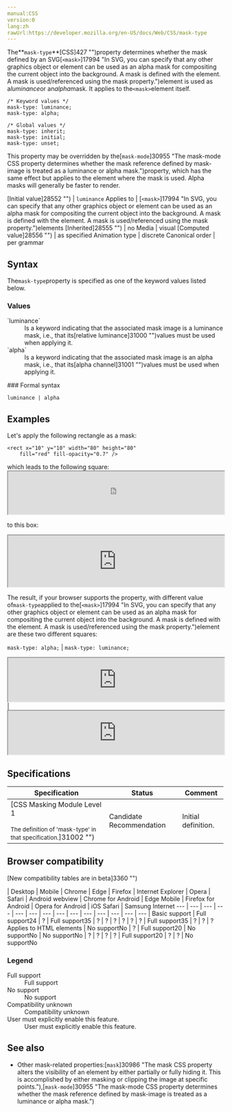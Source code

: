 ```yaml
---
manual:CSS
version:0
lang:zh
rawUrl:https://developer.mozilla.org/en-US/docs/Web/CSS/mask-type
---
```






The**`mask-type`**[CSS]427 "")property determines whether the mask defined by an SVG[`<mask>`]17994 "In SVG, you can specify that any other graphics object or <g> element can be used as an alpha mask for compositing the current object into the background. A mask is defined with the <mask> element. A mask is used/referenced using the mask property.")element is used as a*luminance*or an*alpha*mask. It applies to the`<mask>`element itself.


```
/* Keyword values */
mask-type: luminance;
mask-type: alpha;

/* Global values */
mask-type: inherit;
mask-type: initial;
mask-type: unset;
```


This property may be overridden by the[`mask-mode`]30955 "The mask-mode CSS property determines whether the mask reference defined by mask-image is treated as a luminance or alpha mask.")property, which has the same effect but applies to the element where the mask is used. Alpha masks will generally be faster to render.


[Initial value]28552 "") | `luminance` 
Applies to | [`<mask>`]17994 "In SVG, you can specify that any other graphics object or <g> element can be used as an alpha mask for compositing the current object into the background. A mask is defined with the <mask> element. A mask is used/referenced using the mask property.")elements 
[Inherited]28555 "") | no 
Media | visual 
[Computed value]28556 "") | as specified 
Animation type | discrete 
Canonical order | per grammar 


## Syntax<a name="Syntax"></a>


The`mask-type`property is specified as one of the keyword values listed below.


### Values<a name="Values"></a>
<dl><dt id=''>`luminance`</dt><dd>Is a keyword indicating that the associated mask image is a luminance mask, i.e., that its[relative luminance]31000 "")values must be used when applying it.</dd><dt id=''>`alpha`</dt><dd>Is a keyword indicating that the associated mask image is an alpha mask, i.e., that its[alpha channel]31001 "")values must be used when applying it.</dd></dl>
### Formal syntax<a name="Formal_syntax"></a>

```
luminance | alpha
```

## Examples<a name="Examples"></a>


Let&#39;s apply the following rectangle as a mask:


```
<rect x="10" y="10" width="80" height="80"
    fill="red" fill-opacity="0.7" />
```
which leads to the following square:<iframe src='https://mdn.mozillademos.org/en-US/docs/Web/CSS/mask-type$samples/mask?revision=1349625' width='100%' height='100'></iframe>



to this box:

<iframe src='https://mdn.mozillademos.org/en-US/docs/Web/CSS/mask-type$samples/box?revision=1349625' width='100%' height='120'></iframe>



The result, if your browser supports the property, with different value of`mask-type`applied to the[`<mask>`]17994 "In SVG, you can specify that any other graphics object or <g> element can be used as an alpha mask for compositing the current object into the background. A mask is defined with the <mask> element. A mask is used/referenced using the mask property.")element are these two different squares:


`mask-type: alpha;` | `mask-type: luminance;` 
<iframe src='https://mdn.mozillademos.org/en-US/docs/Web/CSS/mask-type$samples/maskalpha?revision=1349625' width='100%' height='102'></iframe> | <iframe src='https://mdn.mozillademos.org/en-US/docs/Web/CSS/mask-type$samples/maskluminance?revision=1349625' width='100%' height='102'></iframe> 


## Specifications<a name="Specifications"></a>

Specification | Status | Comment 
 ---  |  ---  |  ---  | 
[CSS Masking Module Level 1<br></br><small>The definition of &#39;mask-type&#39; in that specification.</small>]31002 "") | Candidate Recommendation | Initial definition. 


## Browser compatibility<a name="Browser_compatibility"></a>
[New compatibility tables are in beta<i></i>]3360 "")

 | <abbr>Desktop<i></i></abbr> | <abbr>Mobile<i></i></abbr> 
 | <abbr>Chrome<i></i></abbr> | <abbr>Edge<i></i></abbr> | <abbr>Firefox<i></i></abbr> | <abbr>Internet Explorer<i></i></abbr> | <abbr>Opera<i></i></abbr> | <abbr>Safari<i></i></abbr> | <abbr>Android webview<i></i></abbr> | <abbr>Chrome for Android<i></i></abbr> | <abbr>Edge Mobile<i></i></abbr> | <abbr>Firefox for Android<i></i></abbr> | <abbr>Opera for Android<i></i></abbr> | <abbr>iOS Safari<i></i></abbr> | <abbr>Samsung Internet<i></i></abbr> 
 ---  |  ---  |  ---  |  ---  |  ---  |  ---  |  ---  |  ---  |  ---  |  ---  |  ---  |  ---  |  ---  |  ---  | 
Basic support | <abbr>Full support</abbr>24 | <abbr>?</abbr> | <abbr>Full support</abbr>35 | <abbr>?</abbr> | <abbr>?</abbr> | <abbr>?</abbr> | <abbr>?</abbr> | <abbr>?</abbr> | <abbr>?</abbr> | <abbr>Full support</abbr>35 | <abbr>?</abbr> | <abbr>?</abbr> | <abbr>?</abbr> 
Applies to HTML elements | <abbr>No support</abbr>No | <abbr>?</abbr> | <abbr>Full support</abbr>20 | <abbr>No support</abbr>No | <abbr>No support</abbr>No | <abbr>?</abbr> | <abbr>?</abbr> | <abbr>?</abbr> | <abbr>?</abbr> | <abbr>Full support</abbr>20 | <abbr>?</abbr> | <abbr>?</abbr> | <abbr>No support</abbr>No 


### Legend<a name="Legend"></a>
<dl><dt id=''><abbr>Full support</abbr></dt><dd>Full support</dd><dt id=''><abbr>No support</abbr></dt><dd>No support</dd><dt id=''><abbr>Compatibility unknown</abbr></dt><dd>Compatibility unknown</dd><dt id=''><abbr>User must explicitly enable this feature.<i></i></abbr></dt><dd>User must explicitly enable this feature.</dd></dl>

## See also<a name="See_also"></a>

* Other mask-related properties:[`mask`]30986 "The mask CSS property alters the visibility of an element by either partially or fully hiding it. This is accomplished by either masking or clipping the image at specific points."),[`mask-mode`]30955 "The mask-mode CSS property determines whether the mask reference defined by mask-image is treated as a luminance or alpha mask.")



